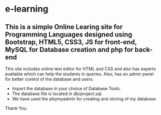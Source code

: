 # e-learning

## This is a simple Online Learing site for Programming Languages designed using Bootstrap, HTML5, CSS3, JS for front-end, MySQL for Database creation and php for back-end

This site includes online text editor for HTML and CSS and also has experts available which can help the students in queries.
Also, has an admin panel for better control of the database and users.

- Import the database in your choice of Database Tools.
- The database file is located in db/project.sql.
- We have used the phpmyadmin for creating and storing of my database.

Thank You.
